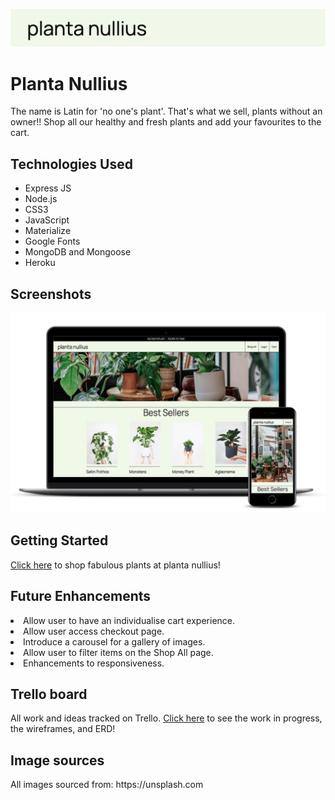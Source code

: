 <p align="center">
<img src="https://github.com/laurakelly1/plant_shop/blob/main/images/Screen%20Shot%202022-06-02%20at%206.48.30%20pm.png?raw=true" />
</p>
<h1>Planta Nullius</h1>
The name is Latin for 'no one's plant'. That's what we sell, plants without an owner!! Shop all our healthy and fresh plants and add your favourites to the cart.

<h2>Technologies Used</h2>
<ul>
<li>Express JS</li>
<li>Node.js</li>
<li>CSS3</li>
<li>JavaScript</li>
<li>Materialize</li>
<li>Google Fonts</li>
<li>MongoDB and Mongoose</li>
<li>Heroku</li>
</ul>

<h2>Screenshots</h2>
<p align="center">
<img src="https://github.com/laurakelly1/plant_shop/blob/main/images/smartmockups_l3xlu6cx.jpg?raw=true"/>
</p>

<h2> Getting Started</h2>
<a href="https://planta-nullius.herokuapp.com" target="_blank">Click here</a> to shop fabulous plants at planta nullius!

<h2>Future Enhancements</h2>
<li>Allow user to have an individualise cart experience. </li>
<li>Allow user access checkout page. </li>
<li>Introduce a carousel for a gallery of images.</li>
<li>Allow user to filter items on the Shop All page.</li>
<li>Enhancements to responsiveness.</li>
</ul>

<h2>Trello board </h2>
All work and ideas tracked on Trello. 
<a href="https://trello.com/b/q1Npj1C7/plant-shop" target="_blank">Click here</a> to see the work in progress, the wireframes, and ERD!

<h2>Image sources</h2>
All images sourced from: https://unsplash.com